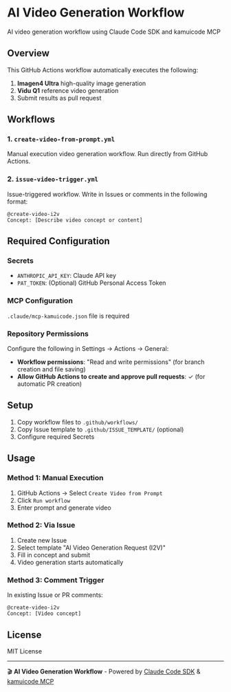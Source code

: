# AI Video Generation Workflow

AI video generation workflow using Claude Code SDK and kamuicode MCP

## Overview
This GitHub Actions workflow automatically executes the following:
1. **Imagen4 Ultra** high-quality image generation
2. **Vidu Q1** reference video generation
3. Submit results as pull request

## Workflows

### 1. `create-video-from-prompt.yml`
Manual execution video generation workflow. Run directly from GitHub Actions.

### 2. `issue-video-trigger.yml`
Issue-triggered workflow. Write in Issues or comments in the following format:

```
@create-video-i2v
Concept: [Describe video concept or content]
```

## Required Configuration

### Secrets
- `ANTHROPIC_API_KEY`: Claude API key
- `PAT_TOKEN`: (Optional) GitHub Personal Access Token

### MCP Configuration
`.claude/mcp-kamuicode.json` file is required

### Repository Permissions
Configure the following in Settings → Actions → General:
- **Workflow permissions**: "Read and write permissions" (for branch creation and file saving)
- **Allow GitHub Actions to create and approve pull requests**: ✓ (for automatic PR creation)

## Setup

1. Copy workflow files to `.github/workflows/`
2. Copy Issue template to `.github/ISSUE_TEMPLATE/` (optional)
3. Configure required Secrets

## Usage

### Method 1: Manual Execution
1. GitHub Actions → Select `Create Video from Prompt`
2. Click `Run workflow`
3. Enter prompt and generate video

### Method 2: Via Issue
1. Create new Issue
2. Select template "AI Video Generation Request (I2V)"
3. Fill in concept and submit
4. Video generation starts automatically

### Method 3: Comment Trigger
In existing Issue or PR comments:
```
@create-video-i2v
Concept: [Video concept]
```

## License
MIT License

---

🎬 **AI Video Generation Workflow** - Powered by [Claude Code SDK](https://github.com/anthropics/claude-code) & [kamuicode MCP](https://www.kamui.ai/ja)